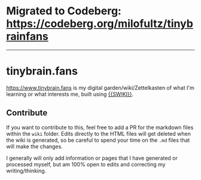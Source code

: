 # Migrated to Codeberg: https://codeberg.org/milofultz/tinybrainfans

---

# tinybrain.fans

<https://www.tinybrain.fans> is my digital garden/wiki/Zettelkasten of what I'm learning or what interests me, built using [{{SWIKI}}](https://github.com/milofultz/swiki).

## Contribute

If you want to contribute to this, feel free to add a PR for the markdown files within the `wiki` folder. Edits directly to the HTML files will get deleted when the wiki is generated, so be careful to spend your time on the `.md` files that will make the changes. 

I generally will only add information or pages that I have generated or processed myself, but am 100% open to edits and correcting my writing/thinking.
